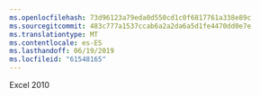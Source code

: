 ```yaml
---
ms.openlocfilehash: 73d96123a79eda0d550cd1c0f6817761a338e89c
ms.sourcegitcommit: 483c777a1537ccab6a2a2da6a5d1fe4470dd0e7e
ms.translationtype: MT
ms.contentlocale: es-ES
ms.lasthandoff: 06/19/2019
ms.locfileid: "61548165"
---
```

Excel 2010